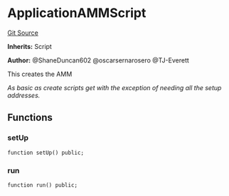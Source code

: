 # ApplicationAMMScript
[Git Source](https://github.com/thrackle-io/Tron/blob/afc52571532b132ea1dea91ad1d1f1af07381e8a/src/example/script/ApplicationAMM.s.sol)

**Inherits:**
Script

**Author:**
@ShaneDuncan602 @oscarsernarosero @TJ-Everett

This creates the AMM

*As basic as create scripts get with the exception of needing all the setup addresses.*


## Functions
### setUp


```solidity
function setUp() public;
```

### run


```solidity
function run() public;
```

